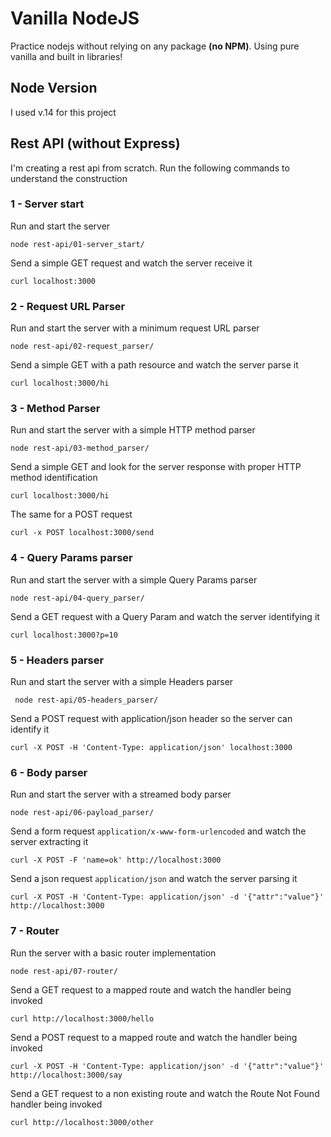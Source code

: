 # Vanilla NodeJS
Practice nodejs without relying on any package **(no NPM)**. Using pure vanilla and built in libraries!

## Node Version
I used v.14 for this project

## Rest API (without Express)
I'm creating a rest api from scratch. Run the following commands to understand the construction

### 1 - Server start
Run and start the server
```shell
node rest-api/01-server_start/
```
Send a simple GET request and watch the server receive it
```shell
curl localhost:3000
```

### 2 - Request URL Parser
Run and start the server with a minimum request URL parser
```shell
node rest-api/02-request_parser/
```
Send a simple GET with a path resource and watch the server parse it
```shell
curl localhost:3000/hi
```
### 3 - Method Parser
Run and start the server with a simple HTTP method parser
```shell
node rest-api/03-method_parser/
```
Send a simple GET and look for the server response with proper HTTP method identification
```shell
curl localhost:3000/hi
```
The same for a POST request
```shell
curl -x POST localhost:3000/send
```
### 4 - Query Params parser
Run and start the server with a simple Query Params parser
```shell
node rest-api/04-query_parser/
```
Send a GET request with a Query Param and watch the server identifying it
```shell
curl localhost:3000?p=10
```
### 5 - Headers parser
Run and start the server with a simple Headers parser
```shell
 node rest-api/05-headers_parser/
```
Send a POST request with application/json header so the server can identify it
```shell
curl -X POST -H 'Content-Type: application/json' localhost:3000
```
### 6 - Body parser
Run and start the server with a streamed body parser
```shell
node rest-api/06-payload_parser/
```

Send a form request `application/x-www-form-urlencoded` and watch the server extracting it
```shell
curl -X POST -F 'name=ok' http://localhost:3000
```

Send a json request `application/json` and watch the server parsing it
```shell
curl -X POST -H 'Content-Type: application/json' -d '{"attr":"value"}' http://localhost:3000
```

### 7 - Router
Run the server with a basic router implementation 
```shell
node rest-api/07-router/
```

Send a GET request to a mapped route and watch the handler being invoked
```shell
curl http://localhost:3000/hello
```

Send a POST request to a mapped route and watch the handler being invoked
```shell
curl -X POST -H 'Content-Type: application/json' -d '{"attr":"value"}' http://localhost:3000/say
```

Send a GET request to a non existing route and watch the Route Not Found handler being invoked
```shell
curl http://localhost:3000/other
```